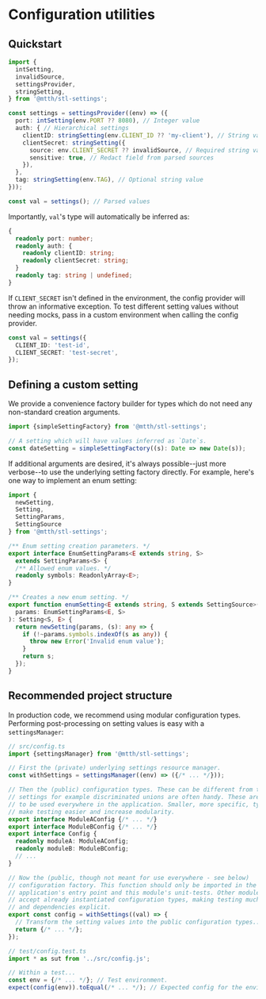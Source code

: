 # Configuration utilities

## Quickstart

```typescript
import {
  intSetting,
  invalidSource,
  settingsProvider,
  stringSetting,
} from '@mtth/stl-settings';

const settings = settingsProvider((env) => ({
  port: intSetting(env.PORT ?? 8080), // Integer value
  auth: { // Hierarchical settings
    clientID: stringSetting(env.CLIENT_ID ?? 'my-client'), // String value
    clientSecret: stringSetting({
      source: env.CLIENT_SECRET ?? invalidSource, // Required string value
      sensitive: true, // Redact field from parsed sources
    }),
  },
  tag: stringSetting(env.TAG), // Optional string value
}));

const val = settings(); // Parsed values
```

Importantly, `val`'s type will automatically be inferred as:

```typescript
{
  readonly port: number;
  readonly auth: {
    readonly clientID: string;
    readonly clientSecret: string;
  }
  readonly tag: string | undefined;
}
```

If `CLIENT_SECRET` isn't defined in the environment, the config provider will
throw an informative exception. To test different setting values without needing
mocks, pass in a custom environment when calling the config provider.

```typescript
const val = settings({
  CLIENT_ID: 'test-id',
  CLIENT_SECRET: 'test-secret',
});
```

## Defining a custom setting

We provide a convenience factory builder for types which do not need any
non-standard creation arguments.

```typescript
import {simpleSettingFactory} from '@mtth/stl-settings';

// A setting which will have values inferred as `Date`s.
const dateSetting = simpleSettingFactory((s): Date => new Date(s));
```

If additional arguments are desired, it's always possible--just more verbose--to
use the underlying setting factory directly. For example, here's one way to
implement an enum setting:

```typescript
import {
  newSetting,
  Setting,
  SettingParams,
  SettingSource
} from '@mtth/stl-settings';

/** Enum setting creation parameters. */
export interface EnumSettingParams<E extends string, S>
  extends SettingParams<S> {
  /** Allowed enum values. */
  readonly symbols: ReadonlyArray<E>;
}

/** Creates a new enum setting. */
export function enumSetting<E extends string, S extends SettingSource>(
  params: EnumSettingParams<E, S>
): Setting<S, E> {
  return newSetting(params, (s): any => {
    if (!~params.symbols.indexOf(s as any)) {
      throw new Error('Invalid enum value');
    }
    return s;
  });
}
```

## Recommended project structure

In production code, we recommend using modular configuration types. Performing
post-processing on setting values is easy with a `settingsManager`:

```typescript
// src/config.ts
import {settingsManager} from '@mtth/stl-settings';

// First the (private) underlying settings resource manager.
const withSettings = settingsManager((env) => ({/* ... */}));

// Then the (public) configuration types. These can be different from the raw
// settings for example discriminated unions are often handy. These are meant
// to be used everywhere in the application. Smaller, more specific, types will
// make testing easier and increase modularity.
export interface ModuleAConfig {/* ... */}
export interface ModuleBConfig {/* ... */}
export interface Config {
  readonly moduleA: ModuleAConfig;
  readonly moduleB: ModuleBConfig;
  // ...
}

// Now the (public, though not meant for use everywhere - see below)
// configuration factory. This function should only be imported in the
// application's entry point and this module's unit-tests. Other modules should
// accept already instantiated configuration types, making testing much easier
// and dependencies explicit.
export const config = withSettings((val) => {
  // Transform the setting values into the public configuration types...
  return {/* ... */};
});
```

```typescript
// test/config.test.ts
import * as sut from '../src/config.js';

// Within a test...
const env = {/* ... */}; // Test environment.
expect(config(env)).toEqual(/* ... */); // Expected config for the environment.
```
